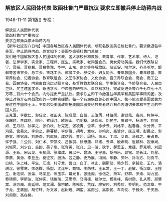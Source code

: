 ### 解放区人民团体代表  致函杜鲁门严重抗议  要求立即撤兵停止助蒋内战

1946-11-11
第1版()
专栏：

    解放区人民团体代表
    致函杜鲁门严重抗议
    要求立即撤兵停止助蒋内战
    【新华社延安八日电】中国各解放区各人民团体代表，顷联名致函美总统杜鲁门，要求撤退驻华美军，停止助蒋内战。原文如下：美国华盛顿杜鲁门总统：
    我们是中国解放区各人民团体的代表，各大学校长和教授、教育家、作家、艺术家、诗人、记者、法律学家、实业家、工程师、医生、宗教家、老同盟会员、男女劳动英雄。我们代表陕甘宁、晋绥、晋察冀、晋冀鲁豫、华中、山东、东北等各解放区，及延安、哈尔滨、齐齐哈尔、邯郸等各市农会、总工会、铁路工会、邮务工会、参议会、妇女协会、青年救国会、青年联盟、教育界协会、记者协会、教育联谊会、文艺作家协会、文化协会、音乐界联合会、商会、商工公会、回民协会、内蒙古自治运动联合会、基督教教友联合会、学生联合会、华侨联合会、人民自卫队、民主建国学会、新法学会、中西医药研究会、自然科学社、宪政促进会等八千七百七十八万零二百六十个会员，向你提出严重抗议。要求你立即下令撤退驻华美军和美国军事顾问团，及停止对蒋介石内战政府的一切物资援助。每一个有民族自尊心的中国人，都不能忍受美国武装力量驻在中国领土上，不能忍受美国政府把美国武器交给独裁者蒋介石杀害迫切要求和平生活的中国人民。
    王克温、李敷仁、郭任之、崔田夫、陈瑾昆、白茜、王治周、林伯渠、谢觉哉、高岗、柯仲平、张曙时、李鼎铭、柳＠、贺绿汀、欧阳山、范明枢、马保三、刘民生、贺致平、杨涤生、刘锦如、王月村、孙学之、张伯秋、孙克定、张凌青、雪苇、徐步云、刘格平、赵春霆、朱分贤、平鸿慈、管易文、李实之、薛暮桥、李伊融、胡考、章枚、孙鸣岗、高赞非、匡亚明、彭畏之、郭静堂、陈农菲、刘静斋、刘献庭、成仿吾、董＠、周扬、萧三、丁玲、艾青、马辉之、姜占春、恽子强、兰公武、刘仁术、宋邵文、吕振羽、徐懋庸、邓拓、云泽、殷希明、崔毓林、祝承周、刘皑风、刘少白、吕韵、吴子瑜、张育英、张凡、卫一清、狄予、郝思玉、章蕴、罗克明、刘起源、王新、宋云龙、韦郁周、张维成、黄以干、曾涛、王守基、胡书乐、郭铭、范长江、刘星、李赓、黄源、李旦丘、夏征农、殷扬、包之静、史乃展、冯岗、乐静、贝叶、孙冶方、刘秀平、白桃、沫上峰、平生、江凌、村守章、曹白、白丁、冰山、蒯斯勋、赖少其、余铭业、王九、骆耕汉、徐雪寒、恽逸群、杨盥、沈连甲、戴镇、李荫林、王五常、王一丁、赵敏、杨汉章、王挫生、谢浩崇、张瀛、马荣显、陈玉亭、幕光复、张廷阁、徐信之、萧军、舒群、罗烽、阎力宣、黎锦炯、李新波、张仲实、钱俊瑞、艾思奇、马海德、姚尔觉、杨秀峰、高树勋、孔从周、邢肇棠、涂方庵、高延柳、范文澜、张宗麟、陈唯实、荒煤、廖安邦、刘秀珍、乔明礼、范龙章、牛子龙、王膺固、胡竹轩、孙文淑、赵树理、胡蛮、高而公、高崇民、车向忱、于毅夫、于天放、刘用刚、高在梯。
